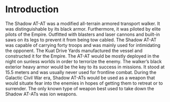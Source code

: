 # Introduction

The Shadow AT-AT was a modified all-terrain armored transport walker.
It was distinguishable by its black armor.
Furthermore, it was piloted by elite pilots of the Empire.
Outfitted with blasters and laser cannons and built-in saws on its legs to prevent it from being tow cabled.
The Shadow AT-AT was capable of carrying forty troops and was mainly used for intimidating the opponent.
The Kuat Drive Yards manufactured the vessel and constructed it for the Empire.
The AT-AT would be mostly deployed in the night on sunless worlds in order to terrorize the enemy.
The walker’s black exterior heavy armor would be the key to its success in missions.
It stood at 15.5 meters and was usually never used for frontline combat.
During the Galactic Civil War era, Shadow AT-ATs would be used as a weapon that would situate fear into the enemies in hopes of getting them to retreat or to surrender.
The only known type of weapon best used to take down the Shadow AT-ATs was ion weapons.
